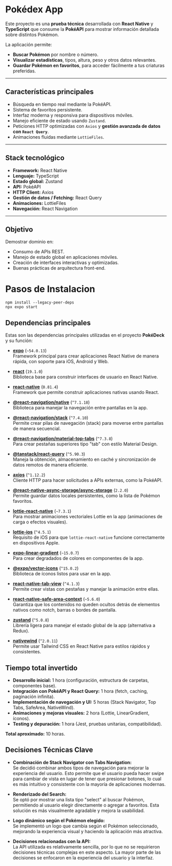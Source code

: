 # Pokédex App

Este proyecto es una **prueba técnica** desarrollada con **React Native** y **TypeScript** que consume la **PokéAPI** para mostrar información detallada sobre distintos Pokémon.

La aplicación permite:
- **Buscar Pokémon** por nombre o número.
- **Visualizar estadísticas**, tipos, altura, peso y otros datos relevantes.
- **Guardar Pokémon en favoritos**, para acceder fácilmente a tus criaturas preferidas.

---

## Características principales
- Búsqueda en tiempo real mediante la PokéAPI.
- Sistema de favoritos persistente.
- Interfaz moderna y responsiva para dispositivos móviles.
- Manejo eficiente de estado usando `Zustand`.
- Peticiones HTTP optimizadas con `Axios` y **gestión avanzada de datos con `React Query`**.
- Animaciones fluidas mediante `LottieFiles`.

---

## Stack tecnológico
- **Framework:** React Native
- **Lenguaje:** TypeScript
- **Estado global:** Zustand
- **API:** PokéAPI
- **HTTP Client:** Axios
- **Gestión de datos / Fetching:** React Query
- **Animaciones:** LottieFiles
- **Navegación:** React Navigation

---

## Objetivo
Demostrar dominio en:
- Consumo de APIs REST.
- Manejo de estado global en aplicaciones móviles.
- Creación de interfaces interactivas y optimizadas.
- Buenas prácticas de arquitectura front-end.

# Pasos de Instalacion

```
npm install --legacy-peer-deps
npx expo start
```

## Dependencias principales

Estas son las dependencias principales utilizadas en el proyecto **PokéDeck** y su función:

- **[expo](https://expo.dev/)** (`~54.0.13`)  
  Framework principal para crear aplicaciones React Native de manera rápida, con soporte para iOS, Android y Web.

- **[react](https://reactjs.org/)** (`19.1.0`)  
  Biblioteca base para construir interfaces de usuario en React Native.

- **[react-native](https://reactnative.dev/)** (`0.81.4`)  
  Framework que permite construir aplicaciones nativas usando React.

- **[@react-navigation/native](https://reactnavigation.org/docs/getting-started)** (`^7.1.18`)  
  Biblioteca para manejar la navegación entre pantallas en la app.

- **[@react-navigation/stack](https://reactnavigation.org/docs/stack-navigator/)** (`^7.4.10`)  
  Permite crear pilas de navegación (stack) para moverse entre pantallas de manera secuencial.

- **[@react-navigation/material-top-tabs](https://reactnavigation.org/docs/material-top-tab-navigator/)** (`^7.3.8`)  
  Para crear pestañas superiores tipo "tab" con estilo Material Design.

- **[@tanstack/react-query](https://tanstack.com/query/latest)** (`^5.90.3`)  
  Maneja la obtención, almacenamiento en caché y sincronización de datos remotos de manera eficiente.

- **[axios](https://axios-http.com/)** (`^1.12.2`)  
  Cliente HTTP para hacer solicitudes a APIs externas, como la PokéAPI.

- **[@react-native-async-storage/async-storage](https://react-native-async-storage.github.io/async-storage/)** (`2.2.0`)  
  Permite guardar datos locales persistentes, como la lista de Pokémon favoritos.

- **[lottie-react-native](https://github.com/lottie-react-native/lottie-react-native)** (`~7.3.1`)  
  Para mostrar animaciones vectoriales Lottie en la app (animaciones de carga o efectos visuales).

- **[lottie-ios](https://github.com/airbnb/lottie-ios)** (`^4.5.1`)  
  Requisito de iOS para que `lottie-react-native` funcione correctamente en dispositivos Apple.

- **[expo-linear-gradient](https://docs.expo.dev/versions/latest/sdk/linear-gradient/)** (`~15.0.7`)  
  Para crear degradados de colores en componentes de la app.

- **[@expo/vector-icons](https://docs.expo.dev/guides/icons/)** (`^15.0.2`)  
  Biblioteca de íconos listos para usar en la app.

- **[react-native-tab-view](https://github.com/satya164/react-native-tab-view)** (`^4.1.3`)  
  Permite crear vistas con pestañas y manejar la animación entre ellas.

- **[react-native-safe-area-context](https://github.com/th3rdwave/react-native-safe-area-context)** (`~5.6.0`)  
  Garantiza que los contenidos no queden ocultos detrás de elementos nativos como notch, barras o bordes de pantalla.

- **[zustand](https://github.com/pmndrs/zustand)** (`^5.0.8`)  
  Librería ligera para manejar el estado global de la app (alternativa a Redux).

- **[nativewind](https://www.nativewind.dev/)** (`^2.0.11`)  
  Permite usar Tailwind CSS en React Native para estilos rápidos y consistentes.


## Tiempo total invertido

- **Desarrollo inicial:** 1 hora (configuración, estructura de carpetas, componentes base).  
- **Integración con PokéAPI y React Query:** 1 hora (fetch, caching, paginación infinita).  
- **Implementación de navegación y UI:** 5 horas (Stack Navigator, Top Tabs, SafeArea, NativeWind).  
- **Animaciones y mejoras visuales:** 2 hora (Lottie, LinearGradient, íconos).  
- **Testing y depuración:** 1 hora (Jest, pruebas unitarias, compatibilidad).  

**Total aproximado:** 10 horas.

## Decisiones Técnicas Clave

- **Combinación de Stack Navigator con Tabs Navigation:**  
  Se decidió combinar ambos tipos de navegación para mejorar la experiencia del usuario. Esto permite que el usuario pueda hacer swipe para cambiar de vista en lugar de tener que presionar botones, lo cual es más intuitivo y consistente con la mayoría de aplicaciones modernas.

- **Renderizado del Search:**  
  Se optó por mostrar una lista tipo "select" al buscar Pokémon, permitiendo al usuario elegir directamente o agregar a favoritos. Esta solución es más visualmente agradable y mejora la usabilidad.

- **Logo dinámico según el Pokémon elegido:**  
  Se implementó un logo que cambia según el Pokémon seleccionado, mejorando la experiencia visual y haciendo la aplicación más atractiva.

- **Decisiones relacionadas con la API:**  
  La API utilizada es relativamente sencilla, por lo que no se requirieron decisiones técnicas complejas en este aspecto. La mayor parte de las decisiones se enfocaron en la experiencia del usuario y la interfaz.
